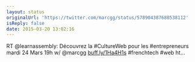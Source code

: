 ```yaml
---
layout: status
originalUrl: 'https://twitter.com/marcgg/status/578904387688538112'
isReply: false
date: 2015-03-20 13:02:16
---
```


RT @learnassembly: Découvrez la #CultureWeb pour les #entrepreneurs mardi 24 Mars 19h w/ @marcgg [buff.ly/1Ha4H1s](http://buff.ly/1Ha4H1s) #frenchtech #web ht…
